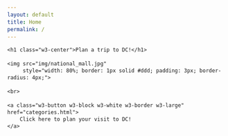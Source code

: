 ```yaml
---
layout: default
title: Home
permalink: /
---
```


<link rel="stylesheet" href="https://www.w3schools.com/w3css/4/w3.css">

<!-- https://www.w3schools.com/css/tryit.asp?filename=trycss_align_image -->
<style>
img {
  display: block;
  margin-left: auto;
  margin-right: auto;
}
</style>

<!-- TODO The following text should go on a side panel -->
<div class="w3-container">

    <h1 class="w3-center">Plan a trip to DC!</h1>

    <img src="img/national_mall.jpg"
         style="width: 80%; border: 1px solid #ddd; padding: 3px; border-radius: 4px;">

    <br>

    <a class="w3-button w3-block w3-white w3-border w3-large" href="categories.html">
        Click here to plan your visit to DC!
    </a>
</div>


